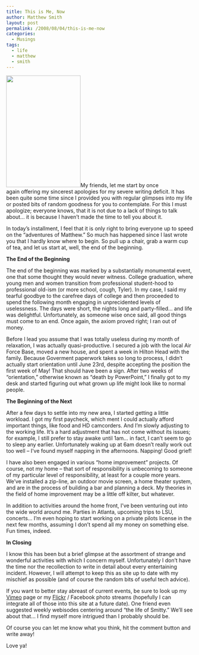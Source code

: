 ```yaml
---
title: This is Me, Now
author: Matthew Smith
layout: post
permalink: /2008/08/04/this-is-me-now
categories:
  - Musings
tags:
  - life
  - matthew
  - smith
---
```

<img class="right" title="Cheers!" src="http://digivation.net/wp-content/uploads/2008/08/cheers-smitty.jpg" alt="" width="200" height="300" />My friends, let me start by once again offering my sincerest apologies for my severe writing deficit. It has been quite some time since I provided you with regular glimpses into my life or posted bits of random goodness for you to contemplate. For this I must apologize; everyone knows, that it is not due to a lack of things to talk about&#8230; it is because I haven&#8217;t made the time to tell you about it.

In today&#8217;s installment, I feel that it is only right to bring everyone up to speed on the &#8220;adventures of Matthew.&#8221; So much has happened since I last wrote you that I hardly know where to begin. So pull up a chair, grab a warm cup of tea, and let us start at, well, the end of the beginning.

**The End of the Beginning**

The end of the beginning was marked by a substantially monumental event, one that some thought they would never witness. College graduation, where young men and women transition from professional student-hood to professional old-ism (or more school, cough, Tyler). In my case, I said my tearful goodbye to the carefree days of college and then proceeded to spend the following month engaging in unprecidented levels of uselessness. The days were short, the nights long and party-filled&#8230; and life was delightful. Unfortunately, as someone wise once said, all good things must come to an end. Once again, the axiom proved right; I ran out of money.

Before I lead you assume that I was totally useless during my month of relaxation, I was actually quasi-productive. I secured a job with the local Air Force Base, moved a new house, and spent a week in Hilton Head with the family. Because Goverment paperwork takes so long to process, I didn&#8217;t actually start orientation until June 23rd, despite accepting the position the first week of May! That should have been a sign. After two weeks of &#8220;orientation,&#8221; otherwise known as &#8220;death by PowerPoint,&#8221; I finally got to my desk and started figuring out what grown up life might look like to normal people.

**The Beginning of the Next**

After a few days to settle into my new area, I started getting a little workload. I got my first paycheck, which ment I could actually afford important things, like food and HD camcorders. And I&#8217;m slowly adjusting to the working life. It&#8217;s a hard adjustment that has not come without its issues; for example, I still prefer to stay awake until 1am&#8230; in fact, I can&#8217;t seem to go to sleep any earlier. Unfortunately waking up at 6am doesn&#8217;t really work out too well &#8211; I&#8217;ve found myself napping in the afternoons. Napping! Good grief!

I have also been engaged in various &#8220;home improvement&#8221; projects. Of course, not my home &#8211; that sort of responsibility is unbecoming to someone of my particular level of responsibility, at least for a couple more years. We&#8217;ve installed a zip-line, an outdoor movie screen, a home theater system, and are in the process of building a bar and planning a deck. My theories in the field of home improvement may be a little off kilter, but whatever.

In addition to activities around the home front, I&#8217;ve been venturing out into the wide world around me. Parties in Atlanta, upcoming trips to LSU, concerts&#8230; I&#8217;m even hoping to start working on a private pilots license in the next few months, assuming I don&#8217;t spend all my money on something else. Fun times, indeed.

**In Closing**

I know this has been but a brief glimpse at the assortment of strange and wonderful activities with which I concern myself. Unfortunately I don&#8217;t have the time nor the recollection to write in detail about every entertaining incident. However, I will attempt to keep this as site up to date with my mischief as possible (and of course the random bits of useful tech advice).

If you want to better stay abreast of current events, be sure to look up my [Vimeo][1] page or my [Flickr][2] / Facebook photo streams (hopefully I can integrate all of those into this site at a future date). One friend even suggested weekly webisodes centering around &#8220;the life of Smitty.&#8221; We&#8217;ll see about that&#8230; I find myself more intrigued than I probably should be.

Of course you can let me know what you think, hit the comment button and write away!

Love ya!

 [1]: http://vimeo.com/digivation
 [2]: http://flickr.com/photos/matthew_smith/